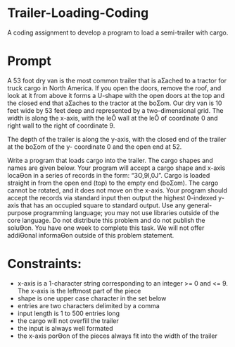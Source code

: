 # Trailer-Loading-Coding
A coding assignment to develop a program to load a semi-trailer with cargo. 

# Prompt
A 53 foot dry van is the most common trailer that is aƩached to a tractor for truck cargo in North
America. If you open the doors, remove the roof, and look at it from above it forms a U-shape with the
open doors at the top and the closed end that aƩaches to the tractor at the boƩom.
Our dry van is 10 feet wide by 53 feet deep and represented by a two-dimensional grid. The width is
along the x-axis, with the leŌ wall at the leŌ of coordinate 0 and right wall to the right of coordinate 9.

The depth of the trailer is along the y-axis, with the closed end of the trailer at the boƩom of the y-
coordinate 0 and the open end at 52.

Write a program that loads cargo into the trailer. The cargo shapes and names are given below. Your
program will accept a cargo shape and x-axis locaƟon in a series of records in the form: “3O,9I,0J”.
Cargo is loaded straight in from the open end (top) to the empty end (boƩom). The cargo cannot be
rotated, and it does not move on the x-axis.
Your program should accept the records via standard input then output the highest 0-indexed y-axis that
has an occupied square to standard output.
Use any general-purpose programming language; you may not use libraries outside of the core language.
Do not distribute this problem and do not publish the soluƟon. You have one week to complete this
task. We will not offer addiƟonal informaƟon outside of this problem statement.


# Constraints:
* x-axis is a 1-character string corresponding to an integer >= 0 and <= 9. The x-axis is the leftmost
part of the piece
* shape is one upper case character in the set below
* entries are two characters delimited by a comma
* input length is 1 to 500 entries long
* the cargo will not overfill the trailer
* the input is always well formated
* the x-axis porƟon of the pieces always fit into the width of the trailer
